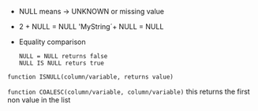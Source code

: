 - NULL means -> UNKNOWN or missing value

- 2 + NULL = NULL
'MyString´+ NULL = NULL

- Equality comparison
    ```
    NULL = NULL returns false 
    NULL IS NULL returs true 
    ```
`function ISNULL(column/variable, returns value)    `

`function COALESC(column/variable, column/variable)`
this returns the first non value in the list





